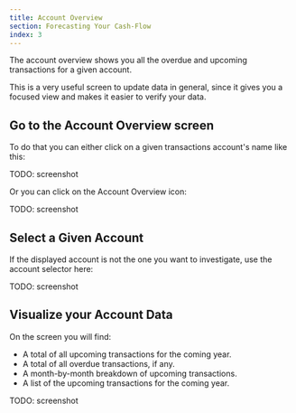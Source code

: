 ```yaml
---
title: Account Overview
section: Forecasting Your Cash-Flow
index: 3
---
```


The account overview shows you all the overdue and upcoming transactions for a given account.

This is a very useful screen to update data in general, since it gives you a focused view and makes it easier to verify your data.

## Go to the Account Overview screen

To do that you can either click on a given transactions account's name like this:

TODO: screenshot

Or you can click on the Account Overview icon:

TODO: screenshot

## Select a Given Account

If the displayed account is not the one you want to investigate, use the account selector here:

TODO: screenshot

## Visualize your Account Data

On the screen you will find:

* A total of all upcoming transactions for the coming year.
* A total of all overdue transactions, if any.
* A month-by-month breakdown of upcoming transactions.
* A list of the upcoming transactions for the coming year.

TODO: screenshot